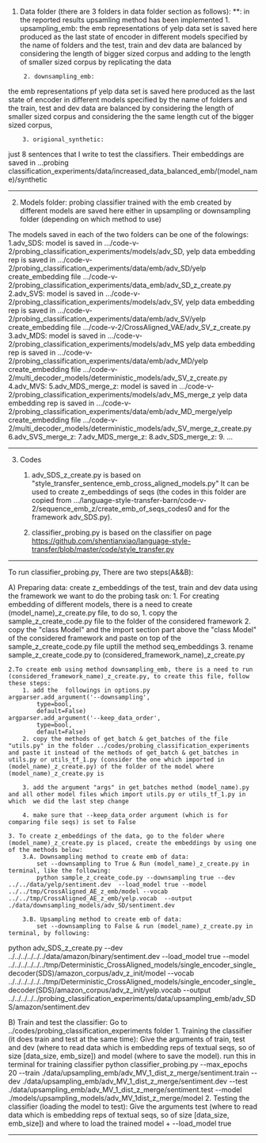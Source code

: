 

1. Data folder (there are 3 folders in data folder section as follows):
**: in the reported results upsamling method has been implemented
		1. upsampling_emb:
 the emb representations of yelp data set is saved here produced as the last state of encoder in different models specified by the name of folders and the test, train and dev data are balanced by considering the length of bigger sized corpus and adding to the length of smaller sized corpus by replicating the data

		2. downsampling_emb:
 the emb representations pf yelp data set is saved here produced as the last state of encoder in different models specified by the name of folders and the train, test and dev data are balanced by considering the length of smaller sized corpus and considering the the same length cut of the bigger sized corpus, 

		3. origional_synthetic:
 just 8 sentences that I write to test the classifiers. Their embeddings are saved in ...probing classification_experiments/data/increased_data_balanced_emb/(model_name)/synthetic

----------------------------------------------------------------------------------------------------------------------------------------------------------------------------------------------------
2. Models folder:
	probing classifier trained with the emb created by different models are saved here either in upsampling or downsampling folder (depending on which method to use)

The models saved in each of the two folders can be one of the folowings:
	1.adv_SDS: 
		model is saved in .../code-v-2/probing_classification_experiments/models/adv_SD,
		yelp data embedding rep is saved in .../code-v-2/probing_classification_experiments/data/emb/adv_SD/yelp
		create_embedding file .../code-v-2/probing_classification_experiments/data_emb/adv_SD_z_create.py
	2.adv_SVS: 
		model is saved in .../code-v-2/probing_classification_experiments/models/adv_SV,
		yelp data embedding rep is saved in .../code-v-2/probing_classification_experiments/data/emb/adv_SV/yelp
		create_embedding file .../code-v-2/CrossAligned_VAE/adv_SV_z_create.py
	3.adv_MDS: 
		model is saved in .../code-v-2/probing_classification_experiments/models/adv_MS
		yelp data embedding rep is saved in .../code-v-2/probing_classification_experiments/data/emb/adv_MD/yelp
		create_embedding file .../code-v-2/multi_decoder_models/deterministic_models/adv_SV_z_create.py
	4.adv_MVS:
	5.adv_MDS_merge_z: 
		model is saved in .../code-v-2/probing_classification_experiments/models/adv_MS_merge_z
		yelp data embedding rep is saved in .../code-v-2/probing_classification_experiments/data/emb/adv_MD_merge/yelp
		create_embedding file .../code-v-2/multi_decoder_models/deterministic_models/adv_SV_merge_z_create.py
	6.adv_SVS_merge_z: 
	7.adv_MDS_merge_z: 
	8.adv_SDS_merge_z:
	9. ...

-------------------------------------------------------------------------------------------------------------------------------------------------------------------------------------------
3. Codes
	1. adv_SDS_z_create.py is based on "style_transfer_sentence_emb_cross_aligned_models.py"
	It can be used to create z_embeddings of seqs (the codes in this folder are copied from .../language-style-transfer-barn/code-v-2/sequence_emb_z/create_emb_of_seqs_codes0 and for the framework adv_SDS.py).

	2. classifier_probing.py is based on the classifier on page https://github.com/shentianxiao/language-style-transfer/blob/master/code/style_transfer.py

__________________________________________________________________________________________________________________________________________________________________________________________________

To run classifier_probing.py, There are two steps(A&&B):

A) Preparing data: create z_embeddings of the test, train and dev data using the framework we want to do the probing task on:
	1. For creating embedding of different models, there is a need to create (model_name)_z_create.py file, to do so, 
		1. copy the sample_z_create_code.py file to the folder of the considered framework 
		2. copy the "class Model" and the  import section part above the "class Model" of the considered framework and paste on top of the sample_z_create_code.py file uptill the method seq_embeddings
		3. rename sample_z_create_code.py to (considered_framework_name)_z_create.py

	2.To create emb using method downsampling_emb, there is a need to run (considered_framework_name)_z_create.py, to create this file, follow these steps:
		1. add the  followings in options.py   
	argparser.add_argument('--downsampling', 
		    type=bool,
		    default=False)
	argparser.add_argument('--keep_data_order',
            type=bool,
            default=False)
		2. copy the methods of get_batch & get_batches of the file "utils.py" in the folder ../codes/probing_classification_experiments and paste it instead of the methods of get_batch & get_batches in utils.py or utils_tf_1.py (consider the one which imported in (model_name)_z_create.py) of the folder of the model where (model_name)_z_create.py is 

		3. add the argument "args" in get_batches method (model_name).py and all other model files which import utils.py or utils_tf_1.py in which  we did the last step change 

		4. make sure that --keep_data_order argument (which is for comparing file seqs) is set to False

	3. To create z_embeddings of the data, go to the folder where (model_name)_z_create.py is placed, create the embeddings by using one of the methods below:
		3.A. Downsampling method to create emb of data: 
			set --downsampling to True & Run (model_name)_z_create.py in terminal, like the following:
			python sample_z_create_code.py --downsampling true --dev ../../data/yelp/sentiment.dev  --load_model true --model ../../tmp/CrossAligned_AE_z_emb/model --vocab ../../tmp/CrossAligned_AE_z_emb/yelp.vocab  --output ./data/downsampling_models/adv_SD/sentiment.dev
	
		3.B. Upsampling method to create emb of data:
			set --downsampling to False & run (model_name)_z_create.py in terminal, by following:
 python adv_SDS_z_create.py  --dev ../../../../../../data/amazon/binary/sentiment.dev   --load_model true --model ../../../../../../tmp/Deterministic_CrossAligned_models/single_encoder_single_decoder\(SDS\)/amazon_corpus/adv_z_init/model --vocab ../../../../../../tmp/Deterministic_CrossAligned_models/single_encoder_single_decoder\(SDS\)/amazon_corpus/adv_z_init/yelp.vocab  --output ../../../../../probing_classification_experiments/data/upsampling_emb/adv_SDS/amazon/sentiment.dev
                                                                                  

B) Train and test the classifier: Go to ../codes/probing_classification_experiments folder
	1. Training the classifier (it does train and test at the same time): 
	Give the arguments of train, test and dev (where to read data which is embedding reps of textual seqs, so of size [data_size, emb_size]) and model (where to save the model).
	run this in terminal for training classifier
	python classifier_probing.py --max_epochs 20 --train ./data/upsampling_emb/adv_MV_1_dist_z_merge/sentiment.train  --dev ./data/upsampling_emb/adv_MV_1_dist_z_merge/sentiment.dev  --test ./data/upsampling_emb/adv_MV_1_dist_z_merge/sentiment.test --model ./models/upsampling_models/adv_MV_1dist_z_merge/model
	2. Testing the classifier (loading the model to test): 
	Give the arguments test (where to read data which is embedding reps of textual seqs, so of size [data_size, emb_size]) and where to load the trained model + --load_model true

_________________________________________________________________________________________________________________________________________________________________________________________________


